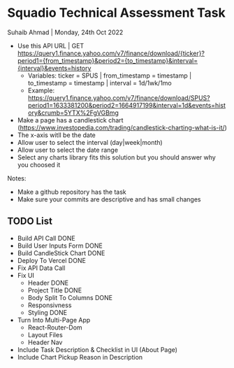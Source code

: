 # Squadio Technical Assessment Task

Suhaib Ahmad | Monday, 24th Oct 2022

- Use this API URL | GET <https://query1.finance.yahoo.com/v7/finance/download/{ticker}?period1={from_timestamp}&period2={to_timestamp}&interval={interval}&events=history>
  - Variables: ticker = SPUS | from_timestamp = timestamp | to_timestamp = timestamp | interval = 1d/1wk/1mo
  - Example: <https://query1.finance.yahoo.com/v7/finance/download/SPUS?period1=1633381200&period2=1664917199&interval=1d&events=history&crumb=5YTX%2FgVGBmg>
- Make a page has a candlestick chart (<https://www.investopedia.com/trading/candlestick-charting-what-is-it/>)
- The x-axis witll be the date
- Allow user to select the interval (day|week|month)
- Allow user to select the date range
- Select any charts library fits this solution but you should answer why you choosed it

Notes:

- Make a github repository has the task
- Make sure your commits are descriptive and has small changes

## TODO List

- Build API Call            DONE
- Build User Inputs Form    DONE
- Build CandleStick Chart   DONE
- Deploy To Vercel          DONE
- Fix API Data Call
- Fix UI
  - Header                  DONE
  - Project Title           DONE
  - Body Split To Columns   DONE
  - Responsivness
  - Styling                 DONE
- Turn Into Multi-Page App
  - React-Router-Dom
  - Layout Files
  - Header Nav
- Include Task Description & Checklist in UI (About Page)
- Include Chart Pickup Reason in Description
